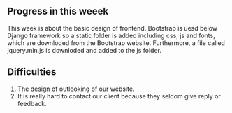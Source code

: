 ## Progress in this weeek 
This week is about the basic design of frontend. Bootstrap is uesd below Django framework so a static folder is added including css, js and fonts, which are downloded 
from the Bootstrap website. Furthermore, a file called jquery.min.js is downloded and added to the js folder.

## Difficulties 
1. The design of outlooking of our website.
2. It is really hard to contact our client because they seldom give reply or feedback.
